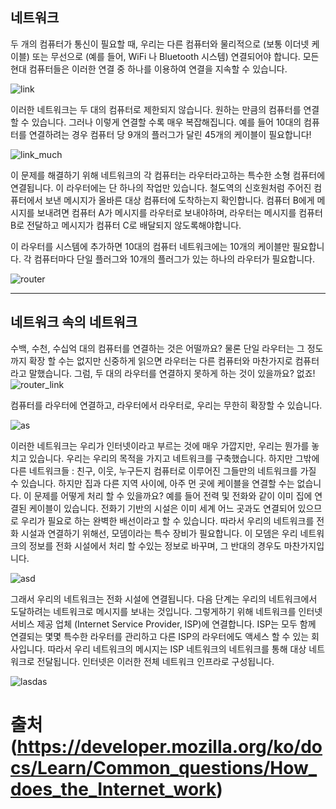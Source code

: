 네트워크
-------------

두 개의 컴퓨터가 통신이 필요할 때, 우리는 다른 컴퓨터와 물리적으로 (보통 이더넷 케이블) 또는 무선으로 (예를 들어, WiFi 나 Bluetooth 시스템) 연결되어야 합니다.
모든 현대 컴퓨터들은 이러한 연결 중 하나를 이용하여 연결을 지속할 수 있습니다.


![link](https://mdn.mozillademos.org/files/8441/internet-schema-1.png)

이러한 네트워크는 두 대의 컴퓨터로 제한되지 않습니다. 원하는 만큼의 컴퓨터를 연결할 수 있습니다. 그러나 이렇게 연결할 수록 매우 복잡해집니다. 예를 들어 10대의 컴퓨터를 연결하려는 경우 컴퓨터 당 9개의 플러그가 달린 45개의 케이블이 필요합니다!

![link_much](https://mdn.mozillademos.org/files/8443/internet-schema-2.png)

이 문제를 해결하기 위해 네트워크의 각 컴퓨터는 라우터라고하는 특수한 소형 컴퓨터에 연결됩니다. 이 라우터에는 단 하나의 작업만 있습니다. 철도역의 신호원처럼 주어진 컴퓨터에서 보낸 메시지가 올바른 대상 컴퓨터에 도착하는지 확인합니다. 컴퓨터 B에게 메시지를 보내려면 컴퓨터 A가 메시지를 라우터로 보내야하며, 라우터는 메시지를 컴퓨터 B로 전달하고 메시지가 컴퓨터 C로 배달되지 않도록해야합니다.

이 라우터를 시스템에 추가하면 10대의 컴퓨터 네트워크에는 10개의 케이블만 필요합니다. 각 컴퓨터마다 단일 플러그와 10개의 플러그가 있는 하나의 라우터가 필요합니다.

![router](https://mdn.mozillademos.org/files/8445/internet-schema-3.png)

---------
네트워크 속의 네트워크
---------
수백, 수천, 수십억 대의 컴퓨터를 연결하는 것은 어떨까요? 물론 단일 라우터는 그 정도까지 확장 할 수는 없지만 신중하게 읽으면 라우터는 다른 컴퓨터와 마찬가지로 컴퓨터라고 말했습니다. 그럼, 두 대의 라우터를 연결하지 못하게 하는 것이 있을까요? 없죠!
![router_link](https://mdn.mozillademos.org/files/8447/internet-schema-4.png)

컴퓨터를 라우터에 연결하고, 라우터에서 라우터로, 우리는 무한히 확장할 수 있습니다.

![as](https://mdn.mozillademos.org/files/8449/internet-schema-5.png)

이러한 네트워크는 우리가 인터넷이라고 부르는 것에 매우 가깝지만, 우리는 뭔가를 놓치고 있습니다. 우리는 우리의 목적을 가지고 네트워크를 구축했습니다. 하지만 그밖에 다른 네트워크들 : 친구, 이웃, 누구든지 컴퓨터로 이루어진 그들만의 네트워크를 가질 수 있습니다. 하지만 집과 다른 지역 사이에, 아주 먼 곳에 케이블을 연결할 수는 없습니다. 이 문제를 어떻게 처리 할 수 있을까요? 예를 들어 전력 및 전화와 같이 이미 집에 연결된 케이블이 있습니다. 전화기 기반의 시설은 이미 세계 어느 곳과도 연결되어 있으므로 우리가 필요로 하는 완벽한 배선이라고 할 수 있습니다. 따라서 우리의 네트워크를 전화 시설과 연결하기 위해선, 모뎀이라는 특수 장비가 필요합니다. 이 모뎀은 우리 네트워크의 정보를 전화 시설에서 처리 할 수있는 정보로 바꾸며, 그 반대의 경우도 마찬가지입니다.

![asd](https://mdn.mozillademos.org/files/8451/internet-schema-6.png)

그래서 우리의 네트워크는 전화 시설에 연결됩니다. 다음 단계는 우리의 네트워크에서 도달하려는 네트워크로 메시지를 보내는 것입니다. 그렇게하기 위해 네트워크를 인터넷 서비스 제공 업체 (Internet Service Provider, ISP)에 연결합니다. ISP는 모두 함께 연결되는 몇몇 특수한 라우터를 관리하고 다른 ISP의 라우터에도 액세스 할 수 있는 회사입니다. 따라서 우리 네트워크의 메시지는 ISP 네트워크의 네트워크를 통해 대상 네트워크로 전달됩니다. 인터넷은 이러한 전체 네트워크 인프라로 구성됩니다.

![lasdas](https://mdn.mozillademos.org/files/8453/internet-schema-7.png)

# 출처(https://developer.mozilla.org/ko/docs/Learn/Common_questions/How_does_the_Internet_work)
